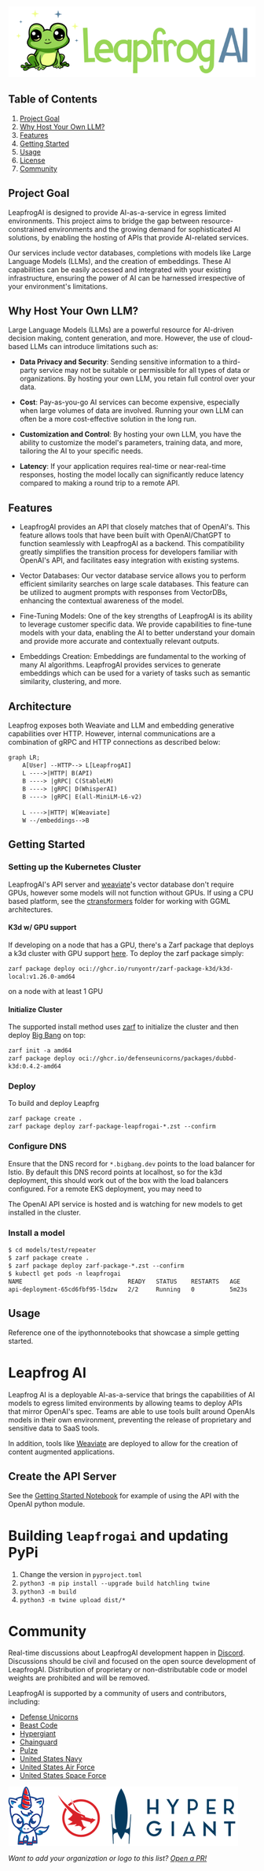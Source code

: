 ![LeapfrogAI Logo](https://github.com/defenseunicorns/leapfrogai/raw/main/docs/imgs/leapfrogai.png)

## Table of Contents
1. [Project Goal](#project-goal)
2. [Why Host Your Own LLM?](#why-host-your-own-llm)
3. [Features](#features)
4. [Getting Started](#getting-started)
5. [Usage](#usage)
7. [License](LICENSE)
8. [Community](#community)

## Project Goal <a name="project-goal"></a>

LeapfrogAI is designed to provide AI-as-a-service in egress limited environments. This project aims to bridge the gap between resource-constrained environments and the growing demand for sophisticated AI solutions, by enabling the hosting of APIs that provide AI-related services.

Our services include vector databases, completions with models like Large Language Models (LLMs), and the creation of embeddings. These AI capabilities can be easily accessed and integrated with your existing infrastructure, ensuring the power of AI can be harnessed irrespective of your environment's limitations.

## Why Host Your Own LLM? <a name="why-host-your-own-llm"></a>

Large Language Models (LLMs) are a powerful resource for AI-driven decision making, content generation, and more. However, the use of cloud-based LLMs can introduce limitations such as:

* **Data Privacy and Security**: Sending sensitive information to a third-party service may not be suitable or permissible for all types of data or organizations. By hosting your own LLM, you retain full control over your data.

* **Cost**: Pay-as-you-go AI services can become expensive, especially when large volumes of data are involved. Running your own LLM can often be a more cost-effective solution in the long run.

* **Customization and Control**: By hosting your own LLM, you have the ability to customize the model's parameters, training data, and more, tailoring the AI to your specific needs.

* **Latency**: If your application requires real-time or near-real-time responses, hosting the model locally can significantly reduce latency compared to making a round trip to a remote API.

## Features <a name="features"></a>

* LeapfrogAI provides an API that closely matches that of OpenAI's. This feature allows tools that have been built with OpenAI/ChatGPT to function seamlessly with LeapfrogAI as a backend. This compatibility greatly simplifies the transition process for developers familiar with OpenAI's API, and facilitates easy integration with existing systems.

* Vector Databases: Our vector database service allows you to perform efficient similarity searches on large scale databases. This feature can be utilized to augment prompts with responses from VectorDBs, enhancing the contextual awareness of the model.

* Fine-Tuning Models: One of the key strengths of LeapfrogAI is its ability to leverage customer specific data. We provide capabilities to fine-tune models with your data, enabling the AI to better understand your domain and provide more accurate and contextually relevant outputs.

* Embeddings Creation: Embeddings are fundamental to the working of many AI algorithms. LeapfrogAI provides services to generate embeddings which can be used for a variety of tasks such as semantic similarity, clustering, and more.

## Architecture

Leapfrog exposes both Weaviate and LLM and embedding generative capabilities over HTTP.  However, internal communications are a combination of gRPC and HTTP connections as described below:

```mermaid
graph LR;
    A[User] --HTTP--> L[LeapfrogAI]
    L ---->|HTTP| B(API)
    B ----> |gRPC| C(StableLM)
    B ----> |gRPC| D(WhisperAI)
    B ----> |gRPC| E(all-MiniLM-L6-v2)

    L ---->|HTTP| W[Weaviate]
    W --/embeddings-->B
```

## Getting Started <a name="getting-started"></a>

### Setting up the Kubernetes Cluster

LeapfrogAI's API server and [weaviate](https://github.com/weaviate/weaviate)'s vector database don't require GPUs, however some models will not function without GPUs.  If using a CPU based platform, see the [ctransformers](./models/llms/ctransformers/) folder for working with GGML architectures.

#### K3d w/ GPU support

If developing on a node that has a GPU, there's a Zarf package that deploys a k3d cluster with GPU support [here](https://github.com/runyontr/zarf-package-k3d).  To deploy the zarf package simply:

```shell
zarf package deploy oci://ghcr.io/runyontr/zarf-package-k3d/k3d-local:v1.26.0-amd64
```

on a node with at least 1 GPU

#### Initialize Cluster

The supported install method uses [zarf](https://zarf.dev) to initialize the cluster and then deploy [Big Bang](https://github.com/defenseunicorns/uds-package-dubbd) on top:

```shell
zarf init -a amd64
zarf package deploy oci://ghcr.io/defenseunicorns/packages/dubbd-k3d:0.4.2-amd64 
```


### Deploy

To build and deploy Leapfrg

```shell
zarf package create .
zarf package deploy zarf-package-leapfrogai-*.zst --confirm
```

### Configure DNS

Ensure that the DNS record for `*.bigbang.dev` points to the load balancer for Istio.  By default this DNS record points at localhost, so for the k3d deployment, this should work out of the box with the load balancers configured.  For a remote EKS deployment, you may need to 


The OpenAI API service is hosted and is watching for new models to get installed in the cluster.

### Install a model

```shell
$ cd models/test/repeater
$ zarf package create .
$ zarf package deploy zarf-package-*.zst --confirm
$ kubectl get pods -n leapfrogai
NAME                              READY   STATUS    RESTARTS   AGE
api-deployment-65cd6fbf95-l5dzw   2/2     Running   0          5m23s
```


## Usage <a name="usage"></a>

Reference one of the ipythonnotebooks that showcase a simple getting started.


# Leapfrog AI

Leapfrog AI is a deployable AI-as-a-service that brings the capabilities of AI models to egress limited environments by allowing teams to deploy APIs that mirror OpenAI's spec.  Teams are able to use tools built around OpenAIs models in their own environment, preventing the release of proprietary and sensitive data to SaaS tools.

In addition, tools like [Weaviate](https://weaviate.io/) are deployed to allow for the creation of content augmented applications.


## Create the API Server

See the [Getting Started Notebook](notebooks/gettingstarted.ipynb) for example of using the API with the OpenAI python module.


# Building `leapfrogai` and updating PyPi

1. Change the version in `pyproject.toml`
2. `python3 -m pip install --upgrade build hatchling twine`
3. `python3 -m build`
4. `python3 -m twine upload dist/*`


# Community

Real-time discussions about LeapfrogAI development happen in [Discord](https://discord.com/invite/leapfrog). Discussions should be civil and focused on the open source development of LeapfrogAI. Distribution of proprietary or non-distributable code or model weights are prohibited and will be removed.

LeapfrogAI is supported by a community of users and contributors, including:

* [Defense Unicorns](https://defenseunicorns.com)
* [Beast Code](https://beast-code.com)
* [Hypergiant](https://www.hypergiant.com/)
* [Chainguard](https://www.chainguard.dev/)
* [Pulze](https://www.pulze.ai)
* [United States Navy](https://www.navy.mil/)
* [United States Air Force](https://www.airforce.com)
* [United States Space Force](https://www.spaceforce.mil)

[![Defense Unicorns logo](docs/imgs/user-logos/defense-unicorns.png)](https://defenseunicorns.com)[![Beast Code logo](docs/imgs/user-logos/beast-code.png)](https://beast-code.com)[![Hypergiant logo](docs/imgs/user-logos/hypergiant.png)](https://hypergiant.com)

*Want to add your organization or logo to this list? [Open a PR!](https://github.com/defenseunicorns/leapfrogai/edit/main/README.md)*
